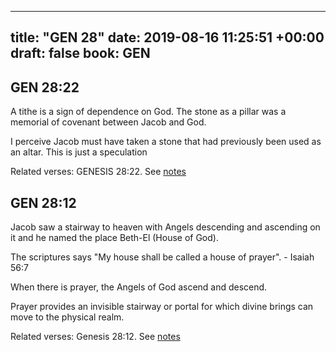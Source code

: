 
---
title: "GEN 28"
date: 2019-08-16 11:25:51 +00:00
draft: false
book: GEN
---

## GEN 28:22

A tithe is a sign of dependence on God. The stone as a pillar was a memorial of covenant between Jacob and God. 

I perceive Jacob must have taken a stone that had previously been used as an altar. This is just a speculation

Related verses: GENESIS 28:22. See [notes](https://my.bible.com/notes/3232120193006952804)


## GEN 28:12

Jacob saw a stairway to heaven with Angels descending and ascending on it and he named the place Beth-El (House of God).

The scriptures says "My house shall be called a house of prayer". - Isaiah 56:7


When there is prayer, the Angels of God ascend and descend.

Prayer provides an invisible stairway or portal for which divine brings can move to the physical realm.

Related verses: Genesis 28:12. See [notes](https://my.bible.com/notes/3174887980905784297)

